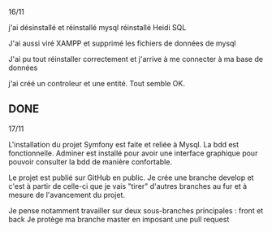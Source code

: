 16/11 

j'ai désinstallé et réinstallé mysql
réinstallé Heidi SQL

J'ai aussi viré XAMPP et supprimé les fichiers de données de mysql

J'ai pu tout réinstaller correctement et j'arrive à me connecter à ma base de données

j'ai créé un controleur et une entité. Tout semble OK. 


## DONE 

17/11

L'installation du projet Symfony est faite et reliée à Mysql. 
La bdd est fonctionnelle. 
Adminer est installé pour avoir une interface graphique pour pouvoir consulter la bdd de manière confortable. 

Le projet est publié sur GitHub en public. 
Je crée une branche develop et c'est à partir de celle-ci que je vais "tirer" d'autres branches au fur et à mesure de l'avancement du projet. 

Je pense notamment travailler sur deux sous-branches principales : front et back
Je protège ma branche master en imposant une pull request


